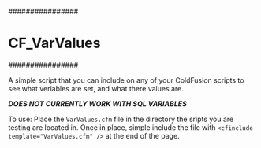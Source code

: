 ################
# CF_VarValues #
################

A simple script that you can include on any of your ColdFusion scripts to see what veriables are set, and what there values are.

***DOES NOT CURRENTLY WORK WITH SQL VARIABLES***

To use: Place the <code>VarValues.cfm</code> file in the directory the sripts you are testing are located in. Once in place, simple include the file with <code>&lt;cfinclude template="VarValues.cfm" /&gt;</code> at the end of the page.
